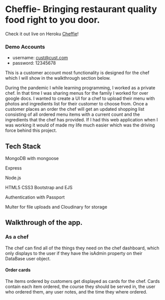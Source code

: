 # Cheffie- Bringing restaurant quality food right to you door.

Check it out live on Heroku [Cheffie](https://cheffie.herokuapp.com/)!

### Demo Accounts
- username: cust@cust.com
- password: 12345678

This is a customer account most functionality is designed for the chef which I will show in the walkthrough section below. 

During the pandemic I while learning programming, I worked as a private chef. In that time I was sharing menus for the family I worked for over google docs.
I wanted to create a UI for a chef to upload their menu with photos and  ingredients list for their customer to choose from. Once a customer places an order the chef
will get an updated shopping list consisting of all ordered menu items with a current count and the ingredients that the chef has provided.
If I had this web application when I was working it would of made my life much easier which was the driving force behind this project.

## Tech Stack
MongoDB with mongoose

Express

Node.js

HTML5 CSS3 Bootstrap and EJS

Authentication with Passport

Multer for file uploads and Cloudinary for storage

## Walkthrough of the app.
### As a chef
The chef can find all of the things they need on the chef dashboard, which only displays to the user if they have the isAdmin property on their DataBase user object.
#### Order cards
<blockquote class="imgur-embed-pub" lang="en" data-id="a/4OfLKLt" data-context="false" ><a href="//imgur.com/a/4OfLKLt"></a></blockquote><script async src="//s.imgur.com/min/embed.js" charset="utf-8"></script>
The items ordered by customers get displayed as cards for the chef. Cards contain each item ordered, the course they should be served in, the user who ordered them, any user notes, and the time they where ordered.

####



<!-- Restaurant quality food delivered right to your door -->
